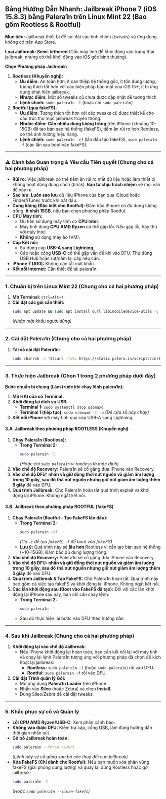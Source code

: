 ## Bảng Hướng Dẫn Nhanh: Jailbreak iPhone 7 (iOS 15.8.3) bằng Palera1n trên Linux Mint 22 (Bao gồm Rootless & Rootful)

**Mục tiêu:** Jailbreak thiết bị để cài đặt các tinh chỉnh (tweaks) và ứng dụng không có trên App Store.

**Loại Jailbreak:** **Semi-tethered** (Cần máy tính để khởi động vào trạng thái jailbreak, nhưng có thể khởi động vào iOS gốc bình thường).

**Chọn Phương pháp Jailbreak:**

1.  **Rootless (Khuyến nghị):**
    * **Ưu điểm:** An toàn hơn, ít can thiệp hệ thống gốc, ít tốn dung lượng, tương thích tốt hơn với các biện pháp bảo mật của iOS 15+, ít bị ứng dụng phát hiện jailbreak.
    * **Nhược điểm:** Một số tweaks cũ chưa được cập nhật để tương thích.
    * **Lệnh chính:** `sudo palera1n -l` (hoặc chỉ `sudo palera1n`)
2.  **Rootful (qua fakeFS):**
    * **Ưu điểm:** Tương thích tốt hơn với các tweaks cũ được thiết kế cho cấu trúc thư mục jailbreak truyền thống.
    * **Nhược điểm:** **Cần nhiều dung lượng trống** trên iPhone (khoảng 10-15GB) để tạo bản sao hệ thống (fakeFS), tiềm ẩn rủi ro hơn Rootless, có thể ảnh hưởng hiệu năng.
    * **Lệnh chính:** `sudo palera1n -cf` (lần đầu tạo fakeFS), `sudo palera1n -f` (các lần sau boot vào fakeFS).

---

### ⚠️ Cảnh báo Quan trọng & Yêu cầu Tiên quyết (Chung cho cả hai phương pháp)

* **Rủi ro:** Việc jailbreak có thể tiềm ẩn rủi ro mất dữ liệu hoặc làm thiết bị không hoạt động đúng cách (brick). **Bạn tự chịu trách nhiệm** về mọi vấn đề xảy ra.
* **Sao lưu:** **Luôn sao lưu** dữ liệu iPhone của bạn qua iCloud hoặc Finder/iTunes trước khi bắt đầu.
* **Dung lượng (Đặc biệt cho Rootful):** Đảm bảo iPhone có đủ dung lượng trống, **ít nhất 15GB**, nếu bạn chọn phương pháp Rootful.
* **CPU Máy tính:**
    * Ưu tiên sử dụng máy tính có **CPU Intel**.
    * Máy tính dùng **CPU AMD Ryzen** có thể gặp lỗi. Nếu gặp lỗi, hãy thử với máy Intel.
    * **Không** sử dụng máy ảo (VM).
* **Cáp Kết nối:**
    * Sử dụng cáp **USB-A sang Lightning**.
    * Cáp hoặc cổng **USB-C** có thể gặp vấn đề khi vào DFU. Thử dùng USB Hub hoặc rút/cắm lại cáp nếu cần.
* **iPhone 7 (A10):** Không cần tắt mật khẩu.
* **Kết nối Internet:** Cần thiết để tải palera1n.

---

### 1. Chuẩn bị trên Linux Mint 22 (Chung cho cả hai phương pháp)

1.  **Mở Terminal:** `Ctrl+Alt+T`.
2.  **Cài đặt các gói cần thiết:**
    ```bash
    sudo apt update && sudo apt install curl libimobiledevice-utils -y
    ```
    *(Nhập mật khẩu người dùng)*

---

### 2. Cài đặt Palera1n (Chung cho cả hai phương pháp)

1.  **Tải và cài đặt Palera1n:**
    ```bash
    sudo /bin/sh -c "$(curl -fsSL https://static.palera.in/scripts/install.sh)"
    ```

---

### 3. Thực hiện Jailbreak (Chọn 1 trong 2 phương pháp dưới đây)

**Bước chuẩn bị chung (Làm trước khi chạy lệnh palera1n):**

1.  **Mở HAI cửa sổ Terminal.**
2.  **Khởi động lại dịch vụ USB:**
    * **Terminal 1:** `sudo systemctl stop usbmuxd`
    * **Terminal 1 (tiếp tục):** `sudo usbmuxd -f -p` *(Để cửa sổ này chạy)*
3.  **Kết nối iPhone** với máy tính qua cáp USB-A sang Lightning.

#### 3.A. Jailbreak theo phương pháp ROOTLESS (Khuyến nghị)

1.  **Chạy Palera1n (Rootless):**
    * **Trong Terminal 2:**
        ```bash
        sudo palera1n -l
        ```
        *(Hoặc chỉ `sudo palera1n` vì rootless là mặc định)*
2.  **Vào chế độ Recovery:** Palera1n sẽ cố gắng đưa iPhone vào Recovery.
3.  **Vào chế độ DFU:** **nhấn và giữ đồng thời nút nguồn và giảm âm lượng trong 10 giây, sau đó thả nút nguồn nhưng giữ nút giảm âm lượng thêm 5 giây** để vào DFU.
4.  **Quá trình Jailbreak:** Chờ Palera1n hoàn tất quá trình exploit và khởi động lại iPhone. Không ngắt kết nối.

#### 3.B. Jailbreak theo phương pháp ROOTFUL (fakeFS)

1.  **Chạy Palera1n (Rootful - Tạo FakeFS lần đầu):**
    * **Trong Terminal 2:**
        ```bash
        sudo palera1n -cf
        ```
        *(Cờ `-c` để tạo fakeFS, `-f` để boot vào fakeFS)*
    * **Lưu ý:** Quá trình này sẽ **lâu hơn** Rootless vì cần tạo bản sao hệ thống (~10-15GB). Đảm bảo đủ dung lượng trống.
2.  **Vào chế độ Recovery:** Palera1n sẽ cố gắng đưa iPhone vào Recovery.
3.  **Vào chế độ DFU:** **nhấn và giữ đồng thời nút nguồn và giảm âm lượng trong 10 giây, sau đó thả nút nguồn nhưng giữ nút giảm âm lượng thêm 5 giây** để vào DFU.
4.  **Quá trình Jailbreak & Tạo FakeFS:** Chờ Palera1n hoàn tất. Quá trình này bao gồm cả việc tạo fakeFS và khởi động lại iPhone. Không ngắt kết nối.
5.  **Các lần khởi động sau (Boot vào FakeFS đã tạo):** Đối với các lần khởi động lại iPhone sau này, bạn chỉ cần chạy lệnh:
    * **Trong Terminal 2:**
        ```bash
        sudo palera1n -f
        ```
    * Sau đó thực hiện lại bước vào DFU theo hướng dẫn.

---

### 4. Sau khi Jailbreak (Chung cho cả hai phương pháp)

1.  **Khởi động lại vào chế độ Jailbreak:**
    * Nếu iPhone khởi động lại hoàn toàn, bạn cần kết nối lại với máy tính và chạy lại lệnh Palera1n tương ứng với phương pháp đã chọn để kích hoạt lại jailbreak:
        * **Rootless:** `sudo palera1n -l` (hoặc `sudo palera1n`) rồi vào DFU.
        * **Rootful:** `sudo palera1n -f` rồi vào DFU.
2.  **Cài đặt Trình quản lý Gói:**
    * Mở ứng dụng **Palera1n Loader** trên iPhone.
    * Nhấn vào **Sileo** (hoặc Zebra) và chọn **Install**.
    * Dùng Sileo/Zebra để cài đặt tweaks.

---

### 5. Khắc phục sự cố và Quản lý

* **Lỗi CPU AMD Ryzen/USB-C:** Xem phần cảnh báo.
* **Không vào được DFU:** Kiểm tra cáp, cổng USB, làm đúng hướng dẫn thời gian nhấn nút.
* **Gỡ bỏ Jailbreak hoàn toàn:**
    ```bash
    sudo palera1n --force-revert
    ```
    *(Lệnh này sẽ cố gắng xóa bỏ các thay đổi của jailbreak)*
* **Xóa FakeFS (Chỉ dành cho Rootful):** Nếu bạn muốn xóa phân vùng fakeFS (giải phóng dung lượng) và quay lại dùng Rootless hoặc gỡ jailbreak:
    ```bash
    sudo palera1n -C
    ```
    *(Hoặc `sudo palera1n --clean-fakefs`)*
